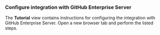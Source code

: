 ### Configure integration with GitHub Enterprise Server

The **Tutorial** view contains instructions for configuring the integration with GitHub Enterprise Server. Open a new browser tab and perform the listed steps.
